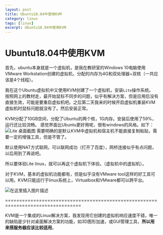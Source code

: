 ```yaml
---
layout: post
title: Ubuntu18.04中使用KVM
category: linux
tags: [linux]
excerpt: Ubuntu18.04中使用KVM
---
```


# Ubuntu18.04中使用KVM

首先，ubuntu本身就是一个虚拟机，是我在教研室的Windows 10电脑使用VMware Workstation创建的虚拟机，分配的内存为4G和双处理器+双核（一共应该是4个线程）。

我在这个Ubuntu虚拟机中又使用KVM创建了一个虚拟机，安装`Lite`操作系统。
按照网上的教材走，最开始鼠标不同步的问题，似乎有解决方案，但是应用后没有直接生效，可能是要重启虚拟机吧。之后第二天我来的时候开启虚拟机重装KVM 虚拟机时鼠标问题就没有了。然后安装正常。

KVM分配了10GB空间，分配了Ubuntu的两个核，1G内存。安装后使用了59%，运行还比较流畅。
感觉界面比Ubuntu更好用呢，很有windows的风格。如下：
![Lite 桌面截图](https://img-blog.csdnimg.cn/20190929105123493.png?x-oss-process=image/watermark,type_ZmFuZ3poZW5naGVpdGk,shadow_10,text_aHR0cHM6Ly9ibG9nLmNzZG4ubmV0L0p1c3RpbkxlZTIwMTU=,size_16,color_FFFFFF,t_70)
需要明确的是默认KVM中虚拟机和宿主机不能直接复制粘贴，需要一定的增强工具，但是不管了。

默认使用NAT方式联网，可以联网成功（打开了百度），网桥连接似乎有点问题，以后用到了再说吧。

所以要体验Lite linux，就可以再这个虚拟机下体验。（虚拟机中的虚拟机）。

对于KVM，基本的虚拟机功能都有，但是似乎没有VMware tool这样的好工具可以用。KVM只能运行于linux系统上，Virtualbox和VMware都可以跨平台。

![在这里插入图片描述](https://img-blog.csdnimg.cn/20190929105340136.png)

=================================================================================

KVM是一个集成的Linux解决方案，我发现用它创建的虚拟机响应速度不错，唯一的缺陷是少针对桌面解决方案的功能，如3D图形加速，或GUI管理工具，**所以用来搭服务器应该比较适用**。